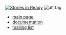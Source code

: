 [![Stories in Ready](https://badge.waffle.io/StackIQ/stacki.png?label=ready&title=Ready)](https://waffle.io/StackIQ/stacki?utm_source=badge)
![alt tag](logo.png)

* [main page](http://www.stacki.com)
* [documentation](https://github.com/StackIQ/stacki/wiki)
* [mailing list](https://groups.google.com/forum/#!forum/stacki)

